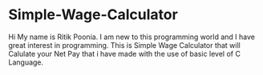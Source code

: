 # Simple-Wage-Calculator
Hi My name is Ritik Poonia. I am new to this programming world and I have great interest in programming.
This is Simple Wage Calculator that will Calulate your Net Pay that i have made with the use of basic level of C Language.
